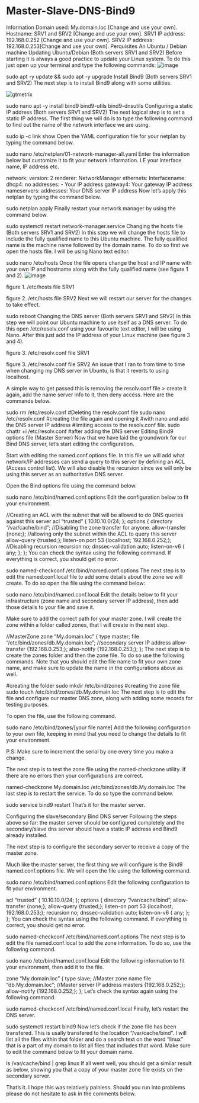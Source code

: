 # Master-Slave-DNS-Bind9

Information
Domain used: My.domain.loc [Change and use your own].
Hostname: SRV1 and SRV2 [Change and use your own].
SRV1 IP address: 192.168.0.252 [Change and use your own].
SRV2 IP address: 192.168.0.253[Change and use your own].
Perquisites
An Ubuntu / Debian machine
Updating Ubuntu/Debian (Both servers SRV1 and SRV2)
Before starting it is always a good practice to update your Linux system. To do this just open up your terminal and type the following commands:
![image](https://github.com/mrkhorasani/Master-Slave-DNS-Bind9/assets/51242725/3583ba74-b340-4a38-97d0-421860c31339)

sudo apt -y update && sudo apt -y upgrade
Install Bind9 (Both servers SRV1 and SRV2)
The next step is to install Bind9 along with some utilities.

![gtmetrix](https://github.com/mrkhorasani/Master-Slave-DNS-Bind9/assets/51242725/75113440-01dc-4471-b0df-d1c6a71bd619)


sudo nano apt -y install bind9 bind9-utils bind9-dnsutils
Configuring a static IP address (Both servers SRV1 and SRV2)
The next logical step is to set a static IP address. The first thing we will do is to type the following command to find out the name of the network interface we are using.

sudo ip -c link show
Open the YAML configuration file for your netplan by typing the command below.

sudo nano /etc/netplan/01-network-manager-all.yaml
Enter the information below but customize it to fit your network information. I.E your interface name, IP address etc.

network:
  version: 2
  renderer: NetworkManager
  ethernets:
    Interfacename:
      dhcp4: no
      addresses:
        - Your IP address
      gateway4: Your gateway IP address
      nameservers:
          addresses: Your DNS server IP address
Now let’s apply this netplan by typing the command below.

sudo netplan apply
Finally restart your network manager by using the command below.

sudo systemctl restart network-manager.service
Changing the hosts file (Both servers SRV1 and SRV2)
In this step we will change the hosts file to include the fully qualified name to this Ubuntu machine. The fully qualified name is the machine name followed by the domain name. To do so first we open the hosts file. I will be using Nano text editor.

sudo nano /etc/hosts
Once the file opens change the host and IP name with your own IP and hostname along with the fully qualified name (see figure 1 and 2).
![image](https://github.com/mrkhorasani/Master-Slave-DNS-Bind9/assets/51242725/935ae2d2-a630-4907-b2ea-e868f7c9b2d8)


figure 1. /etc/hosts file SRV1

figure 2. /etc/hosts file SRV2
Next we will restart our server for the changes to take effect.

sudo reboot
Changing the DNS server (Both servers SRV1 and SRV2)
In this step we will point our Ubuntu machine to use itself as a DNS server. To do this open /etc/resolv.conf using your favourite text editor, I will be using Nano. After this just add the IP address of your Linux machine (see figure 3 and 4).


figure 3. /etc/resolv.conf file SRV1

figure 3. /etc/resolv.conf file SRV2
An issue that I ran to from time to time when changing my DNS server in Ubuntu, is that it reverts to using localhost.

A simple way to get passed this is removing the resolv.conf file > create it again, add the name server info to it, then deny access. Here are the commands below.

sudo rm /etc/resolv.conf #Deleting the resolv.conf file
sudo nano /etc/resolv.conf #creating the file again and opening it #with nano and add the DNS server IP address
#limiting access to the resolv.conf file.
sudo chattr +i /etc/resolv.conf #after adding the DNS server 
Editing Bind9 options file (Master Server)
Now that we have laid the groundwork for our Bind DNS server, let’s start editing the configuration.

Start with editing the named.conf.options file. In this file we will add what network/IP addresses can send a query to this server by defining an ACL (Access control list). We will also disable the recursion since we will only be using this server as an authoritative DNS server.

Open the Bind options file using the command below.

sudo nano /etc/bind/named.conf.options
Edit the configuration below to fit your environment.

//Creating an ACL with the subnet that will be allowed to do DNS queries against this server
acl “trusted” {
 10.10.10.0/24;
};
options {
 directory “/var/cache/bind”;
//Disabling the zone transfer for anyone. 
 allow-transfer {none;};
//allowing only the subnet within the ACL to query this server 
 allow-query {trusted;};
 listen-on port 53 {localhost; 192.168.0.252;};
//Disabling recursion
 recursion no;
 dnssec-validation auto;
 listen-on-v6 { any; };
};
You can check the syntax using the following command. If everything is correct, you should get no error.

sudo named-checkconf /etc/bind/named.conf.options
The next step is to edit the named.conf.local file to add some details about the zone we will create. To do so open the file using the command below:

sudo nano /etc/bind/named.conf.local
Edit the details below to fit your infrastructure (zone name and secondary server IP address), then add those details to your file and save it.

Make sure to add the correct path for your master zone. I will create the zone within a folder called zones, that I will create in the next step.

//MasterZone 
zone “My.domain.loc” {
 type master;
 file “/etc/bind/zones/db.My.domain.loc”;
//secondary server IP address
 allow-transfer {192.168.0.253;};
 also-notify {192.168.0.253;};
};
The next step is to create the zones folder and then the zone file. To do so use the following commands. Note that you should edit the file name to fit your own zone name, and make sure to update the name in the configurations above as well.

#creating the folder
sudo mkdir /etc/bind/zones
#creating the zone file
sudo touch /etc/bind/zones/db.My.domain.loc
The next step is to edit the file and configure our master DNS zone, along with adding some records for testing purposes.

To open the file, use the following command.

sudo nano /etc/bind/zones/[your file name]
Add the following configuration to your own file, keeping in mind that you need to change the details to fit your environment.

P.S: Make sure to increment the serial by one every time you make a change.


The next step is to test the zone file using the named-checkzone utility. If there are no errors then your configurations are correct.

named-checkzone My.domain.loc /etc/bind/zones/db.My.domain.loc
The last step is to restart the service. To do so type the command below.

sudo service bind9 restart
That’s it for the master server.

Configuring the slave/secondary Bind DNS server
Following the steps above so far: the master server should be configured completely and the secondary/slave dns server should have a static IP address and Bind9 already installed.

The next step is to configure the secondary server to receive a copy of the master zone.

Much like the master server, the first thing we will configure is the Bind9 named.conf.options file. We will open the file using the following command.

sudo nano /etc/bind/named.conf.options
Edit the following configuration to fit your environment.

acl “trusted” {
 10.10.10.0/24;
};
options {
 directory “/var/cache/bind”;
 allow-transfer {none;};
 allow-query {trusted;};
 listen-on port 53 {localhost; 192.168.0.253;};
 recursion no;
 dnssec-validation auto;
 listen-on-v6 { any; };
};
You can check the syntax using the following command. If everything is correct, you should get no error.

sudo named-checkconf /etc/bind/named.conf.options
The next step is to edit the file named.conf.local to add the zone information. To do so, use the following command.

sudo nano /etc/bind/named.conf.local
Edit the following information to fit your environment, then add it to the file.

zone “My.domain.loc” {
 type slave;
 //Master zone name
 file “db.My.domain.loc”;
 //Master server IP address
 masters {192.168.0.252;};
 allow-notify {192.168.0.252;};
};
Let’s check the syntax again using the following command.

sudo named-checkconf /etc/bind/named.conf.local
Finally, let’s restart the DNS server.

sudo systemctl restart bind9
Now let’s check if the zone file has been transfered. This is usally transfered to the location “/var/cache/bind”. I will list all the files within that folder and do a search text on the word “linux” that is a part of my domain to list all files that includes that word. Make sure to edit the command below to fit your domain name.

ls /var/cache/bind | grep linux
If all went well, you should get a similar result as below, showing you that a copy of your master zone file exists on the secondary server.


That’s it. I hope this was relatively painless. Should you run into problems please do not hesitate to ask in the comments below.

